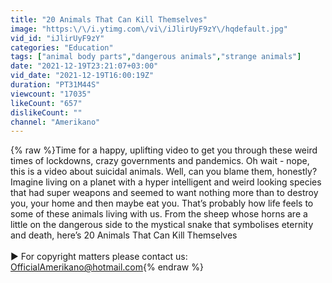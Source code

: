 ```yaml
---
title: "20 Animals That Can Kill Themselves"
image: "https:\/\/i.ytimg.com\/vi\/iJlirUyF9zY\/hqdefault.jpg"
vid_id: "iJlirUyF9zY"
categories: "Education"
tags: ["animal body parts","dangerous animals","strange animals"]
date: "2021-12-19T23:21:07+03:00"
vid_date: "2021-12-19T16:00:19Z"
duration: "PT31M44S"
viewcount: "17035"
likeCount: "657"
dislikeCount: ""
channel: "Amerikano"
---
```

{% raw %}Time for a happy, uplifting video to get you through these weird times of lockdowns, crazy governments and pandemics. Oh wait - nope, this is a video about suicidal animals. Well, can you blame them, honestly? Imagine living on a planet with a hyper intelligent and weird looking species that had super weapons and seemed to want nothing more than to destroy you, your home and then maybe eat you. That’s probably how life feels to some of these animals living with us. From the sheep whose horns are a little on the dangerous side to the mystical snake that symbolises eternity and death, here’s 20 Animals That Can Kill Themselves<br /><br />► For copyright matters please contact us: OfficialAmerikano@hotmail.com{% endraw %}
